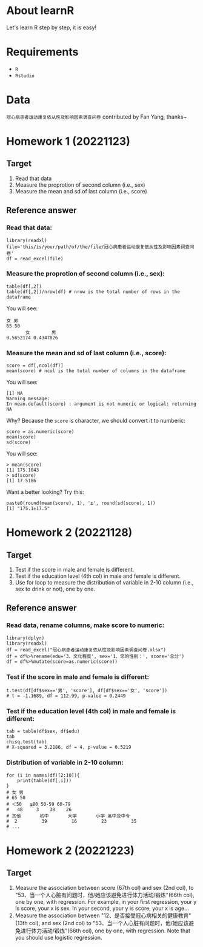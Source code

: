 # About learnR
Let's learn R step by step, it is easy!

# Requirements
- `R`
- `Rstudio`
 
# Data 
`冠心病患者运动康复依从性及影响因素调查问卷` contributed by Fan Yang, thanks~

# Homework 1 (20221123)
## Target
1. Read that data
2. Measure the proprotion of second column (i.e., sex)
3. Measure the mean and sd of last column (i.e., score)  

## Reference answer
### Read that data:
```  
library(readxl)
file='this/is/your/path/of/the/file/冠心病患者运动康复依从性及影响因素调查问卷'
df = read_excel(file)
``` 
### Measure the proprotion of second column (i.e., sex):  
``` 
table(df[,2])
table(df[,2])/nrow(df) # nrow is the total number of rows in the dataframe
```
You will see:  
```
女 男 
65 50 
       女        男 
0.5652174 0.4347826 
```
### Measure the mean and sd of last column (i.e., score):  
```
score = df[,ncol(df)]
mean(score) # ncol is the total number of columns in the dataframe
```
You will see:  
```
[1] NA
Warning message:
In mean.default(score) : argument is not numeric or logical: returning NA
```
Why? Because the `score` is character, we should convert it to numberic:
```
score = as.numeric(score)
mean(score)
sd(score)
```
You will see:  
```
> mean(score)
[1] 175.1043
> sd(score)
[1] 17.5186
```
Want a better looking? Try this:
```
paste0(round(mean(score), 1), '±', round(sd(score), 1))
[1] "175.1±17.5"
```

# Homework 2 (20221128)
## Target
1. Test if the score in male and female is different.
2. Test if the education level (4th col) in male and female is different.
3. Use for loop to measure the distribution of variable in 2-10 column (i.e., sex to drink or not), one by one.

## Reference answer
### Read data, rename columns, make score to numeric:
```  
library(dplyr)
library(readxl)
df = read_excel("冠心病患者运动康复依从性及影响因素调查问卷.xlsx")
df = df%>%rename(edu='3、文化程度', sex='1、您的性别：', score='总分')
df = df%>%mutate(score=as.numeric(score))
``` 
### Test if the score in male and female is different:
```  
t.test(df[df$sex=='男', 'score'], df[df$sex=='女', 'score'])
# t = -1.1689, df = 112.99, p-value = 0.2449
``` 
### Test if the education level (4th col) in male and female is different:
```  
tab = table(df$sex, df$edu)
tab 
chisq.test(tab)
# X-squared = 3.2186, df = 4, p-value = 0.5219
``` 
### Distribution of variable in 2-10 column:
```  
for (i in names(df)[2:10]){
    print(table(df[,i]))
}
# 女 男 
# 65 50 
# ＜50   ≧80 50-59 60-79 
#   48     3    38    26 
# 其他       初中       大学       小学 高中及中专 
#  2         39         16         23         35 
# ...
``` 

# Homework 2 (20221223)
## Target
1. Measure the association between score (67th col) and sex (2nd col), to "53、当一个人心脏有问题时，他/她应该避免进行体力活动/锻炼"(66th col), one by one, with regression. For example, in your first regression, your y is score, your x is sex. In your second, your y is score, your x is age... 
2. Measure the association between "12、是否接受冠心病相关的健康教育" (13th col), and sex (2nd col) to "53、当一个人心脏有问题时，他/她应该避免进行体力活动/锻炼"(66th col), one by one, with regression. Note that you should use logistic regression.



